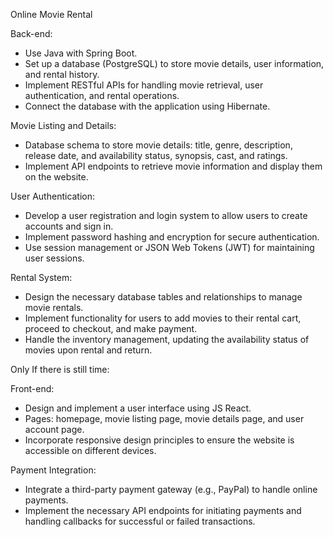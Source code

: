 Online Movie Rental 


Back-end:

- Use Java with Spring Boot.
- Set up a database (PostgreSQL) to store movie details, user information, and rental history.
- Implement RESTful APIs for handling movie retrieval, user authentication, and rental operations.
- Connect the database with the application using Hibernate.

Movie Listing and Details:

- Database schema to store movie details: title, genre, description, release date, and availability 
  status, synopsis, cast, and ratings.
- Implement API endpoints to retrieve movie information and display them on the website.


User Authentication:

- Develop a user registration and login system to allow users to create accounts and sign in.
- Implement password hashing and encryption for secure authentication.
- Use session management or JSON Web Tokens (JWT) for maintaining user sessions.

Rental System:

- Design the necessary database tables and relationships to manage movie rentals.
- Implement functionality for users to add movies to their rental cart, proceed to checkout, and make payment.
- Handle the inventory management, updating the availability status of movies upon rental and return.


Only If there is still time: 

Front-end:

- Design and implement a user interface using JS React.
- Pages: homepage, movie listing page, movie details page, and user account page.
- Incorporate responsive design principles to ensure the website is accessible on different devices.


Payment Integration:

- Integrate a third-party payment gateway (e.g., PayPal) to handle online payments.
- Implement the necessary API endpoints for initiating payments and handling callbacks for successful or failed transactions.


